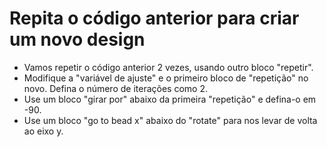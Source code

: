# Repita o código anterior para criar um novo design

- Vamos repetir o código anterior 2 vezes, usando outro bloco "repetir".
- Modifique a "variável de ajuste" e o primeiro bloco de "repetição" no novo. Defina o número de iterações como 2.
- Use um bloco "girar por" abaixo da primeira "repetição" e defina-o em -90.
- Use um bloco "go to bead x" abaixo do "rotate" para nos levar de volta ao eixo y.
